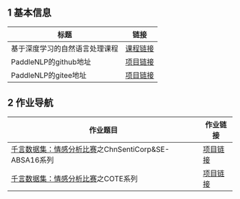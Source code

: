 ## 1 基本信息

|标题|链接|
|-|-|
|基于深度学习的自然语言处理课程|<a href="https://aistudio.baidu.com/aistudio/education/group/info/24177" target="_blank">课程链接</a>|
|PaddleNLP的github地址|<a href="https://github.com/PaddlePaddle/PaddleNLP" target="_blank">项目链接</a>|
|PaddleNLP的gitee地址|<a href="https://gitee.com/paddlepaddle/PaddleNLP" target="_blank">项目链接</a>|

## 2 作业导航

|作业题目|作业链接|
|-|-|
|<a href="https://aistudio.baidu.com/aistudio/competition/detail/50" target="_blank">千言数据集：情感分析比赛</a>之ChnSentiCorp&SE-ABSA16系列|<a href="https://aistudio.baidu.com/aistudio/projectdetail/2082460" target="_blank">项目链接</a>|
|<a href="https://aistudio.baidu.com/aistudio/competition/detail/50" target="_blank">千言数据集：情感分析比赛</a>之COTE系列|<a href="https://aistudio.baidu.com/aistudio/projectdetail/2087383" target="_blank">项目链接</a>|




